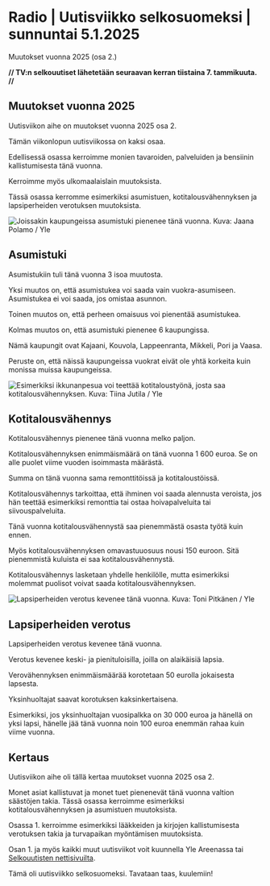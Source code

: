 # Radio \| Uutisviikko selkosuomeksi \| sunnuntai 5.1.2025

Muutokset vuonna 2025 (osa 2.)

**// TV:n selkouutiset lähetetään seuraavan kerran tiistaina 7. tammikuuta. //**

## Muutokset vuonna 2025

Uutisviikon aihe on muutokset vuonna 2025 osa 2.

Tämän viikonlopun uutisviikossa on kaksi osaa.

Edellisessä osassa kerroimme monien tavaroiden, palveluiden ja bensiinin kallistumisesta tänä vuonna.

Kerroimme myös ulkomaalaislain muutoksista.

Tässä osassa kerromme esimerkiksi asumistuen, kotitalousvähennyksen ja lapsiperheiden verotuksen muutoksista.

![Joissakin kaupungeissa asumistuki pienenee tänä vuonna. Kuva: Jaana Polamo / Yle](https://images.cdn.yle.fi/image/upload/c_crop,h_3008,w_5348,x_0,y_556/ar_1.7777777777777777,c_fill,g_faces,h_431,w_767/dpr_1.0/q_auto:eco/f_auto/fl_lossy/v1728975080/39-1363787670e1074696bf)

## Asumistuki

Asumistukiin tuli tänä vuonna 3 isoa muutosta.

Yksi muutos on, että asumistukea voi saada vain vuokra-asumiseen. Asumistukea ei voi saada, jos omistaa asunnon.

Toinen muutos on, että perheen omaisuus voi pienentää asumistukea.

Kolmas muutos on, että asumistuki pienenee 6 kaupungissa.

Nämä kaupungit ovat Kajaani, Kouvola, Lappeenranta, Mikkeli, Pori ja Vaasa.

Peruste on, että näissä kaupungeissa vuokrat eivät ole yhtä korkeita kuin monissa muissa kaupungeissa.

![Esimerkiksi ikkunanpesua voi teettää kotitaloustyönä, josta saa kotitalousvähennyksen. Kuva: Tiina Jutila / Yle](https://images.cdn.yle.fi/image/upload/c_crop,h_2895,w_5147,x_0,y_241/ar_1.7777777777777777,c_fill,g_faces,h_431,w_767/dpr_1.0/q_auto:eco/f_auto/fl_lossy/v1723362796/39-6877815ee06f7dc486b)

## Kotitalousvähennys

Kotitalousvähennys pienenee tänä vuonna melko paljon.

Kotitalousvähennyksen enimmäismäärä on tänä vuonna 1 600 euroa. Se on alle puolet viime vuoden isoimmasta määrästä.

Summa on tänä vuonna sama remonttitöissä ja kotitaloustöissä.

Kotitalousvähennys tarkoittaa, että ihminen voi saada alennusta veroista, jos hän teettää esimerkiksi remonttia tai ostaa hoivapalveluita tai siivouspalveluita.

Tänä vuonna kotitalousvähennystä saa pienemmästä osasta työtä kuin ennen.

Myös kotitalousvähennyksen omavastuuosuus nousi 150 euroon. Sitä pienemmistä kuluista ei saa kotitalousvähennystä.

Kotitalousvähennys lasketaan yhdelle henkilölle, mutta esimerkiksi molemmat puolisot voivat saada kotitalousvähennyksen.

![Lapsiperheiden verotus kevenee tänä vuonna. Kuva: Toni Pitkänen / Yle](https://images.cdn.yle.fi/image/upload/c_crop,h_3375,w_6000,x_0,y_0/ar_1.7777777777777777,c_fill,g_faces,h_431,w_767/dpr_1.0/q_auto:eco/f_auto/fl_lossy/v1715846829/39-12859496645bd5143c9a)

## Lapsiperheiden verotus

Lapsiperheiden verotus kevenee tänä vuonna.

Verotus kevenee keski- ja pienituloisilla, joilla on alaikäisiä lapsia.

Verovähennyksen enimmäismäärää korotetaan 50 eurolla jokaisesta lapsesta.

Yksinhuoltajat saavat korotuksen kaksinkertaisena.

Esimerkiksi, jos yksinhuoltajan vuosipalkka on 30 000 euroa ja hänellä on yksi lapsi, hänelle jää tänä vuonna noin 100 euroa enemmän rahaa kuin viime vuonna.

## Kertaus

Uutisviikon aihe oli tällä kertaa muutokset vuonna 2025 osa 2.

Monet asiat kallistuvat ja monet tuet pienenevät tänä vuonna valtion säästöjen takia. Tässä osassa kerroimme esimerkiksi kotitalousvähennyksen ja asumistuen muutoksista.

Osassa 1. kerroimme esimerkiksi lääkkeiden ja kirjojen kallistumisesta verotuksen takia ja turvapaikan myöntämisen muutoksista.

Osan 1. ja myös kaikki muut uutisviikot voit kuunnella Yle Areenassa tai [Selkouutisten nettisivuilta](https://yle.fi/a/74-20134925).

Tämä oli uutisviikko selkosuomeksi. Tavataan taas, kuulemiin!

